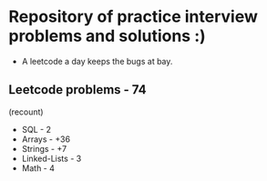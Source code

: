 # Repository of practice interview problems and solutions :)
 - A leetcode a day keeps the bugs at bay.

## Leetcode problems - 74
(recount)
 - SQL - 2
 - Arrays - +36
 - Strings - +7
 - Linked-Lists - 3 
 - Math - 4